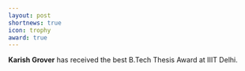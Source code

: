 ```yaml
---
layout: post
shortnews: true
icon: trophy
award: true
---
```



<b>Karish Grover</b> has received the best B.Tech Thesis Award at IIIT Delhi.